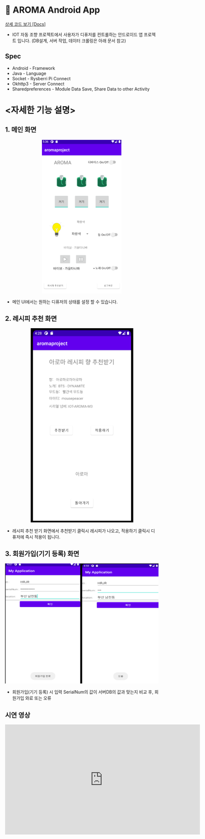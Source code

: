 # 📱 AROMA Android App

[상세 코드 보기 [Docs]](https://drive.google.com/file/d/16xxYELVgsO8QSeTsyH_2ys3BdXWiv0Zs/view?usp=sharing)

- IOT 자동 조향 프로젝트에서 사용자가 디퓨저를 컨트롤하는 안드로이드 앱 프로젝트 입니다. (DB설계, 서버 작업, 데이터 크롤링은 아래 문서 참고)

## Spec

- Android - Framework
- Java - Language
- Socket - Rysberri Pi Connect
- Okhttp3 - Server Connect
- Sharedpreferences - Module Data Save, Share Data to other Activity

# <자세한 기능 설명>

## 1. 메인 화면

<p align='center'>
  <img src='./images/안드2.PNG'>
</p>

- 메인 UI에서는 원하는 디퓨저의 상태를 설정 할 수 있습니다.

## 2. 레시피 추천 화면

<p align='center'>
  <img src='./images/안드.PNG'>
</p>

- 레시피 추천 받기 화면에서 추천받기 클릭시 레시피가 나오고, 적용하기 클릭시 디퓨저에 즉시 적용이 됩니다.

## 3. 회원가입(기기 등록) 화면

<p align='center'>
  <img src='./images/회원가입.PNG'>
</p>

- 회원가입(기기 등록) 시 입력 SerialNum의 값이 서버DB의 값과 맞는지 비교 후, 회원가입 와료 또는 오류

## 시연 영상

<p align='center'>
  <iframe width="640" height="360" src="https://youtu.be/6XIpaUdc13I" frameborder="0" gesture="media" allowfullscreen=""></iframe>
</p>
